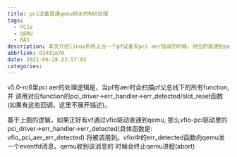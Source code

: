 ```yaml
---
title: pci设备直通qemu相关的RAS处理
tags:
  - PCIe
  - QEMU
  - RAS
description: 本文介绍linux系统上当一个pf设备有pci aer错误的时候，对应的直通到qemu里的vf的行为。分析基于当前的主线内核v5.0-rc6。
abbrlink: d34d1e70
date: 2021-06-28 23:57:03
categories:
---
```


v5.0-rc6里pci aer的处理逻辑是，当pf有aer时会扫描pf父总线下的所有function, 并
调用对应function的pci_driver->err_handler->err_detected/slot_reset函数
(如果有这些回调，这里不展开描述)。

基于上面的逻辑，如果正好有vf通过vfio驱动直通到qemu, 那么vfio-pci驱动里的
pci_driver->err_handler->err_detected(具体函数是: vfio_pci_aer_err_detected)
将被调用到。vfio中的err_detected函数向qemu发一个eventfd消息。qemu收到该消息的
时候会终止qemu进程(abort)
